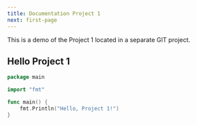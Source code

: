 ```yaml
---
title: Documentation Project 1
next: first-page
---
```


This is a demo of the Project 1 located in a separate GIT project.

## Hello Project 1

```go {filename="main.go"}
package main

import "fmt"

func main() {
    fmt.Println("Hello, Project 1!")
}
```
